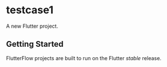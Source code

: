 # testcase1

A new Flutter project.

## Getting Started

FlutterFlow projects are built to run on the Flutter _stable_ release.
